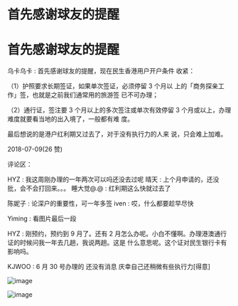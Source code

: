 # 首先感谢球友的提醒

# 首先感谢球友的提醒

乌卡乌卡 : 首先感谢球友的提醒，现在民生香港用户开户条件 收紧：

（1）护照要求长期签证，如果单次签证，必须停留 3 个月以 上的「商务探亲工作」签，也就是之前我们通常用的旅游签 已不可办理；

（2）通行证，签注要 3 个月以上的多次签注或单次有效停留 3 个月或以上，办理难度就要看当地的出入境了，一般都有难 度。

最后想说的是港户红利期又过去了，对于没有执行力的人来 说，只会难上加难。

2018-07-09(26 赞)

评论区：

HYZ : 我这周刚办理的一年两次可以吗还没去过呢 晴天 : 上个月申请的，还没批，会不会打回来。。。 睡大觉@.@ : 红利期这么快就过去了

陈妮子 : 论深户的重要性，可一年多签 iven : 哎，什么都要趁早尽快

Yiming : 看图片最后一段

HYZ : 刚预约，预约到 9 月了。还有 2 月怎么办呢。小白不懂啊。办理港澳通行证的时候问我一年去几趟，我说两趟。这是 什么意思呢。这个证对民生银行卡有影响吗。

KJWOO : 6 月 30 号办理的 还没有消息 庆幸自己还稍微有些执行力[得意]

![image](img/Image_568.png)

![image](img/Image_569.png)